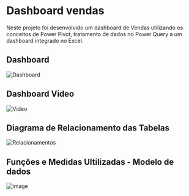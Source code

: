 # Dashboard vendas

Neste projeto foi desenvolvido um dashboard de Vendas utilizando os conceitos de Power Pivot, tratamento de dados no Power Query a um dashboard integrado no Excel.

## Dashboard
![Dashboard](https://github.com/pmachadocode/dashboard_vendas/assets/49794067/70cc5619-f013-41ae-9a2a-2c840a114b2d)

## Dashboard Video
![Video]([https://github.com/pmachadocode/dashboard_vendas/assets/49794067/70cc5619-f013-41ae-9a2a-2c840a114b2d](https://github.com/pmachadocode/dashboard_vendas/assets/49794067/549f1e45-fda5-4285-a207-4b08e7609c5f))

## Diagrama de Relacionamento das Tabelas

![Relacionamentos](https://github.com/pmachadocode/dashboard_vendas/assets/49794067/f9b0d594-0ac6-4b78-b7ed-eef9c4008b99)

## Funções e Medidas Ultilizadas - Modelo de dados

![image](https://github.com/pmachadocode/dashboard_vendas/assets/49794067/0cb9b87a-18b1-4b68-8a06-9cb2d7307d51)





